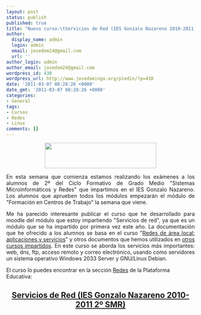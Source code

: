 ```yaml
---
layout: post
status: publish
published: true
title: "Nuevo curso:\tServicios de Red (IES Gonzalo Nazareno 2010-2011 2&ordm; SMR)"
author:
  display_name: admin
  login: admin
  email: josedom24@gmail.com
  url: ''
author_login: admin
author_email: josedom24@gmail.com
wordpress_id: 438
wordpress_url: http://www.josedomingo.org/pledin/?p=438
date: '2011-03-07 08:28:26 +0000'
date_gmt: '2011-03-07 08:28:26 +0000'
categories:
- General
tags:
- Cursos
- Redes
- Linux
comments: []
---
```

<p style="text-align: center;"><a href="http://www.josedomingo.org/pledin/wp-content/uploads/2011/03/iesgn.jpg"><img class="size-full wp-image-439  aligncenter" title="iesgn" src="http://www.josedomingo.org/pledin/wp-content/uploads/2011/03/iesgn.jpg" alt="" width="298" height="68" /></a></p>
<p style="text-align: justify;">En esta semana que comienza estamos realizando los ex&aacute;menes a los alumnos de 2&ordm; del Ciclo Formativo de Grado Medio "Sistemas Microinform&aacute;ticos y Redes" que impartimos en el IES Gonzalo Nazareno. Los alumnos que aprueben todos los m&oacute;dulos empezar&aacute;n el m&oacute;dulo de "Formaci&oacute;n en Centros de Trabajo" la semana que viene.</p>
<p style="text-align: justify;">Me ha parecido interesante publicar el curso que he desarrollado para moodle del m&oacute;dulo que estoy impartiendo "Servicios de red", ya que es un m&oacute;dulo que se ha impartido por primera vez este a&ntilde;o. La documentaci&oacute;n que he ofrecido a los alumnos se basa en el curso "<a href="http://www.ite.educacion.es/formacion/materiales/85/cd/index.htm">Redes de &aacute;rea local: aplicaciones y servicios</a>" y otros documentos que hemos utilizados en <a href="http://www.josedomingo.org/pledin/2010/04/cursos-moodle-impartidos/">otros cursos impartidos</a>. En este curso se aborda los servicios m&aacute;s importantes: web, dns, ftp, acceso remoto y correo electr&oacute;nico, usando como servidores un sistema operativo Windows 2033 Server y GNU/Linux Debian.</p>
<p>El curso lo puedes encontrar en la secci&oacute;n <a href="http://www.josedomingo.org/web/course/category.php?id=18">Redes</a> de la Plataforma Educativa:</p>
<h2 style="text-align: center;"><a href="http://www.josedomingo.org/web/course/view.php?id=66">Servicios de Red (IES Gonzalo Nazareno 2010-2011 2&ordm; SMR)</a></h2>
